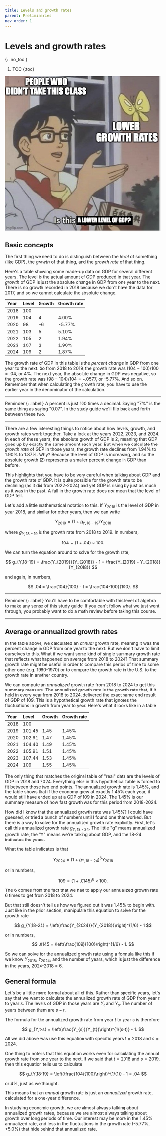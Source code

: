 ```yaml
---
title: Levels and growth rates
parent: Preliminaries
nav_order: 1
---
```


# Levels and growth rates
{: .no_toc }

1. TOC 
{:toc}

![Meme](meme_level.png)

## Basic concepts
The first thing we need to do is distinguish between the *level* of something (like GDP), the *growth* of that thing, and the *growth rate* of that thing. 

Here's a table showing some made-up data on GDP for several different years. The level is the actual amount of GDP produced in that year. The *growth* of GDP is just the absolute change in GDP from one year to the next. There is no growth recorded in 2018 because we don't have the data for 2017, and so we cannot calculate the absolute change. 

| Year | Level | Growth | Growth rate |
|:-----|:------------------|:------|:----|
| 2018 | 100 |    |       |
| 2019 | 104 | 4  | 4.00% |
| 2020 |  98 | -6 | -5.77% |
| 2021 | 103 | 5  | 5.10% |
| 2022 | 105 | 2  | 1.94% |
| 2023 | 107 | 2  | 1.90% |
| 2024 | 109 | 2  | 1.87% |

The growth rate of GDP in this table is the *percent change* in GDP from one year to the next. So from 2018 to 2019, the growth rate was $(104 - 100)/100 = .04$, or 4%. The next year, the absolute change in GDP was negative, so the growth rate was $(98-104)/104 = -.0577$, or -5.77%. And so on. Remember that when calculating the growth rate, you have to use the earlier year in the denominator of the calculation. 

___
Reminder 
{: .label } 
A percent is just 100 times a decimal. Saying "7%" is the same thing as saying "0.07". In the study guide we'll flip back and forth between these two. 

___

There are a few interesting things to notice about how levels, growth, and growth rates work together. Take a look at the years 2022, 2023, and 2024. In each of these years, the absolute growth of GDP is 2, meaning that GDP goes up by exactly the same amount each year. But when we calculate the *growth rate* of GDP in those years, the growth rate declines from 1.94% to 1.90% to 1.87%. Why? Because the level of GDP is increasing, and so the absolute growth (2) represents a smaller percent change in GDP than before. 

This highlights that you have to be very careful when talking about GDP and the growth rate of GDP. It is quite possible for the growth rate to be declining (as it did from 2022-2024) and yet GDP is rising by just as much as it was in the past. A fall in the growth rate does *not* mean that the level of GDP fell. 

Let's add a little mathematical notation to this. If $Y_{2018}$ is the level of GDP in year $2018$, and similar for other years, then we can write

$$
Y_{2019} = (1+g_{Y,18-19}) Y_{2018}
$$

where $g_{Y,18-19}$ is the growth rate from 2018 to 2019. In numbers,

$$
104 = (1 + .04) \times 100.
$$

We can turn the equation around to solve for the growth rate,

$$
g_{Y,18-19} = \frac{Y_{2019}}{Y_{2018}} - 1 = \frac{Y_{2019} - Y_{2018}}{Y_{2018}}
$$

and again, in numbers,

$$
.04 = \frac{104}{100} - 1 = \frac{104-100}{100}.
$$

___
Reminder 
{: .label } 
You'll have to be comfortable with this level of algebra to make any sense of this study guide. If you can't follow what we just went through, you probably want to do a math review before taking this course.

___

## Average or annualized growth rates
In the table above, we calculated an *annual* growth rate, meaning it was the percent change in GDP from one year to the next. But we don't have to limit ourselves to this. What if we want some kind of single summary growth rate that reflects what happened on average from 2018 to 2024? That summary growth rate might be useful in order to compare this period of time to some other one (e.g. 1960-1970) or to compare the growth rate in the U.S. to the growth rate in another country.

We can compute an *annualized* growth rate from 2018 to 2024 to get this summary measure. The annualized growth rate is the growth rate that, if it held in every year from 2018 to 2024, delivered the exact same end result of GDP of 109. This is a hypothetical growth rate that ignores the fluctuations in growth from year to year. Here's what it looks like in a table

| Year | Level | Growth | Growth rate |
|:-----|:------------------|:------|:----|
| 2018 | 100 |    |       |
| 2019 | 101.45 | 1.45  | 1.45% |
| 2020 | 102.91 | 1.47| 1.45% |
| 2021 | 104.40 | 1.49  | 1.45% |
| 2022 | 105.91 | 1.51  | 1.45% |
| 2023 | 107.44 | 1.53  | 1.45% |
| 2024 | 109 | 1.55  | 1.45% |

The only thing that matches the original table of "real" data are the levels of GDP in 2018 and 2024. Everything else in this hypothetical table is forced to fit between those two end points. The annualized growth rate is 1.45%, and the table shows that if the economy grew at exactly 1.45% each year, it would still have ended up at a GDP of 109 in 2024. The 1.45% is our summary measure of how fast growth was for this period from 2018-2024. 

How did I know that the annualized growth rate was 1.45%? I could have guessed, or tried a bunch of numbers until I found one that worked. But there is a way to solve for the annualized growth rate explicitly. First, let's call this annualized growth rate $g_{Y,18-24}$. The little "g" means annualized growth rate, the "Y" means we're talking about GDP, and the 18-24 indicates the years.

What the table indicates is that

$$
Y_{2024} = (1 + g_{Y,18-24})^6 Y_{2018}
$$

or in numbers,

$$
109 = (1 + .0145)^6 \times 100.
$$

The 6 comes from the fact that we had to apply our annualized growth rate 6 times to get from 2018 to 2024.

But that still doesn't tell us how we figured out it was 1.45% to begin with. Just like in the prior section, manipulate this equation to solve for the growth rate

$$
g_{Y,18-24} = \left(\frac{Y_{2024}}{Y_{2018}}\right)^{1/6} - 1
$$

or in numbers,

$$
.0145 = \left(\frac{109}{100}\right)^{1/6} - 1.
$$

So we can solve for the annualized growth rate using a formula like this if we know $Y_{2018}$, $Y_{2024}$, and the number of years, which is just the difference in the years, 2024-2018 = 6. 

## General formula
Let's be a little more formal about all of this. Rather than specific years, let's say that we want to calculate the annualized growth rate of GDP from year $t$ to year $s$. The levels of GDP in those years are $Y_{t}$ and $Y_{s}$. The number of years between them are $s-t$. 

The formula for the annualized growth rate from year $t$ to year $s$ is therefore

$$
g_{Y,t-s} = \left(\frac{Y_{s}}{Y_{t}}\right)^{1/(s-t)} - 1.
$$

All we did above was use this equation with specific years $t=2018$ and $s=2024$. 

One thing to note is that this equation works even for calculating the annual growth rate from one year to the next. If we said that $t=2018$ and $s=2019$, then this equation tells us to calculate

$$
g_{Y,18-19} = \left(\frac{104}{100}\right)^{1/(1)} - 1 = .04
$$

or 4%, just as we thought. 

This means that an *annual* growth rate is just an *annualized* growth rate, calculated for a one-year difference. 

In studying economic growth, we are almost always talking about annualized growth rates, because we are almost always talking about growth over long periods of time. Our interest may be more in the 1.45% annualized rate, and less in the fluctuations in the growth rate (-5.77%, +5.0%) that hide behind that annualized rate.
